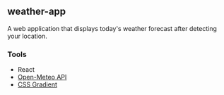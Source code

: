 ## weather-app
A web application that displays today's weather forecast after detecting your location.

### Tools
* React
* [Open-Meteo API](https://open-meteo.com/)
* [CSS Gradient](cssgradient.io)
